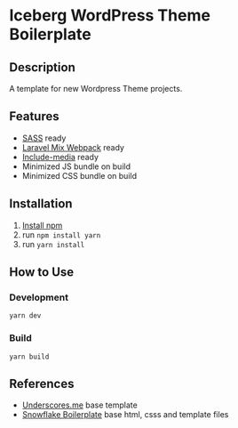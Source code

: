 # Iceberg WordPress Theme Boilerplate

## Description

A template for new Wordpress Theme projects.

## Features

- [SASS](https://sass-lang.com/) ready
- [Laravel Mix Webpack](https://laravel-mix.com/) ready
- [Include-media](https://github.com/eduardoboucas/include-media) ready
- Minimized JS bundle on build
- Minimized CSS bundle on build

## Installation

1. [Install npm](https://www.npmjs.com/get-npm)
2. run `npm install yarn`
3. run `yarn install`

## How to Use
### Development 

`yarn dev`

### Build

`yarn build`

## References

- [Underscores.me](https://underscores.me/) base template
- [Snowflake Boilerplate](https://github.com/marceloglacial/snowflake-boilerplate) base html, csss and template files
